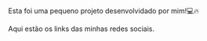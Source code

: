 Esta foi uma pequeno projeto desenvolvidado por mim!💻🔥

Aqui estão os links das minhas redes sociais.